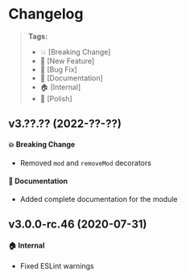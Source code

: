 Changelog
=========

> **Tags:**
> - :boom:       [Breaking Change]
> - :rocket:     [New Feature]
> - :bug:        [Bug Fix]
> - :memo:       [Documentation]
> - :house:      [Internal]
> - :nail_care:  [Polish]

## v3.??.?? (2022-??-??)

#### :boom: Breaking Change

* Removed `mod` and `removeMod` decorators

#### :memo: Documentation

* Added complete documentation for the module

## v3.0.0-rc.46 (2020-07-31)

#### :house: Internal

* Fixed ESLint warnings
